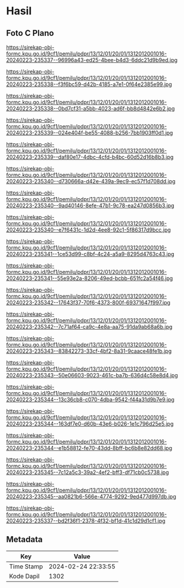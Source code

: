 # Hasil

## Foto C Plano

https://sirekap-obj-formc.kpu.go.id/9cf1/pemilu/pdpr/13/12/01/20/01/1312012001016-20240223-235337--96996a43-ed25-4bee-b4d3-6ddc21d9b9ed.jpg

https://sirekap-obj-formc.kpu.go.id/9cf1/pemilu/pdpr/13/12/01/20/01/1312012001016-20240223-235338--f3f6bc59-d42b-4185-a7e1-0f64e2385e99.jpg

https://sirekap-obj-formc.kpu.go.id/9cf1/pemilu/pdpr/13/12/01/20/01/1312012001016-20240223-235338--0bd7cf31-a5bb-4023-ad6f-bb8d4842e6b2.jpg

https://sirekap-obj-formc.kpu.go.id/9cf1/pemilu/pdpr/13/12/01/20/01/1312012001016-20240223-235339--024e404f-be55-4088-b256-7bb1903ff0d1.jpg

https://sirekap-obj-formc.kpu.go.id/9cf1/pemilu/pdpr/13/12/01/20/01/1312012001016-20240223-235339--daf80e17-4dbc-4cfd-b4bc-60d52d16b8b3.jpg

https://sirekap-obj-formc.kpu.go.id/9cf1/pemilu/pdpr/13/12/01/20/01/1312012001016-20240223-235340--d730666a-d42e-439a-9ec9-ec57f1d708dd.jpg

https://sirekap-obj-formc.kpu.go.id/9cf1/pemilu/pdpr/13/12/01/20/01/1312012001016-20240223-235340--9ad40146-8efe-47b1-9c78-ea247d0856b3.jpg

https://sirekap-obj-formc.kpu.go.id/9cf1/pemilu/pdpr/13/12/01/20/01/1312012001016-20240223-235340--e7f6431c-1d2d-4ee8-92c1-5f86317d9bcc.jpg

https://sirekap-obj-formc.kpu.go.id/9cf1/pemilu/pdpr/13/12/01/20/01/1312012001016-20240223-235341--1ce53d99-c8bf-4c24-a5a9-8295d4763c43.jpg

https://sirekap-obj-formc.kpu.go.id/9cf1/pemilu/pdpr/13/12/01/20/01/1312012001016-20240223-235341--55e93e2a-8206-49ed-bcbb-651fc2a54f46.jpg

https://sirekap-obj-formc.kpu.go.id/9cf1/pemilu/pdpr/13/12/01/20/01/1312012001016-20240223-235342--17643f37-70f6-4373-800f-69371647f997.jpg

https://sirekap-obj-formc.kpu.go.id/9cf1/pemilu/pdpr/13/12/01/20/01/1312012001016-20240223-235342--7c71af64-ca9c-4e8a-aa75-91da9ab68a6b.jpg

https://sirekap-obj-formc.kpu.go.id/9cf1/pemilu/pdpr/13/12/01/20/01/1312012001016-20240223-235343--83842273-33cf-4bf2-8a31-9caace48fe1b.jpg

https://sirekap-obj-formc.kpu.go.id/9cf1/pemilu/pdpr/13/12/01/20/01/1312012001016-20240223-235343--50e06603-9023-461c-ba7b-636d4c58e8d4.jpg

https://sirekap-obj-formc.kpu.go.id/9cf1/pemilu/pdpr/13/12/01/20/01/1312012001016-20240223-235344--13c36cb8-c070-4dba-9542-f44a31d9b7e9.jpg

https://sirekap-obj-formc.kpu.go.id/9cf1/pemilu/pdpr/13/12/01/20/01/1312012001016-20240223-235344--163df7e0-d60b-43e6-b026-1e1c796d25e5.jpg

https://sirekap-obj-formc.kpu.go.id/9cf1/pemilu/pdpr/13/12/01/20/01/1312012001016-20240223-235344--e1b58812-fe70-43dd-8bff-bc6b8e82dd68.jpg

https://sirekap-obj-formc.kpu.go.id/9cf1/pemilu/pdpr/13/12/01/20/01/1312012001016-20240223-235345--7c12a5c3-39a2-4ef2-bff3-df71cb0c5738.jpg

https://sirekap-obj-formc.kpu.go.id/9cf1/pemilu/pdpr/13/12/01/20/01/1312012001016-20240223-235345--aa0821b6-566e-4774-9292-9ed477d997db.jpg

https://sirekap-obj-formc.kpu.go.id/9cf1/pemilu/pdpr/13/12/01/20/01/1312012001016-20240223-235337--bd2f36f1-2378-4f32-bf1d-41c1d29d1cf1.jpg


## Metadata

| Key        | Value               |
| ---------- | ------------------- |
| Time Stamp | 2024-02-24 22:33:55 |
| Kode Dapil | 1302                |



